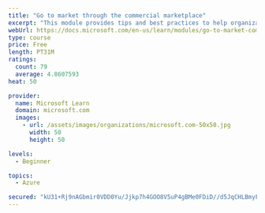 ```yaml
---
title: "Go to market through the commercial marketplace"
excerpt: "This module provides tips and best practices to help organizations create their business plan for success in the commercial marketplace"
webUrl: https://docs.microsoft.com/en-us/learn/modules/go-to-market-commercial-marketplace/
type: course
price: Free
length: PT31M
ratings:
  count: 79
  average: 4.8607593
heat: 50

provider:
  name: Microsoft Learn
  domain: microsoft.com
  images:
    - url: /assets/images/organizations/microsoft.com-50x50.jpg
      width: 50
      height: 50

levels:
  - Beginner

topics:
  - Azure

secured: "kU31+Rj9nAGbmir0VDD0Yu/Jjkp7h4GOO8V5uP4gBMe0FDiD//d5JqCHLBmyF4B6sQ7WwLh+PQsJOfNFsOAOA9Oen7lgTQEw++DieIR7YBa5AJ+Mi3WRX2jT+qab8BMW6LnPBLPVxnqfeWi1BOab7u0O4iFtN0WOBmYIo8ZnENvY3aezp96sDTHJeef7iAv2+HBxnNMH3eP39Ysv5eN+rWL3VWSH3LJxvlbu0NFZ3EhSMME6UH1IqncWSL/bsL20pTramKyON/fdgeEGtKvtYJ9zbu9BG94NZIwsJE3etwNlnKQvRftJGW6CapmXb5eO+/lV2PThFFXNMtiLI+pCaJeJVHJQ6CV+EYdpROZByYtDiulwP/kfvJC0iFxnO58fgYI2qxyma9WzsOa6Jou1ZbA/km3844jVaC9JPi4f7Ek=;kdAn5t/XWdh+Ru4kzSX1vg=="
---
```


